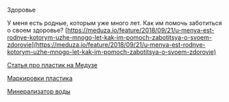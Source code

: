 Здоровье

У меня есть родные, которым уже много лет. Как им помочь заботиться о своем здоровье? [https://meduza.io/feature/2018/09/21/u-menya-est-rodnye-kotorym-uzhe-mnogo-let-kak-im-pomoch-zabotitsya-o-svoem-zdorovie](https://meduza.io/feature/2018/09/21/u-menya-est-rodnye-kotorym-uzhe-mnogo-let-kak-im-pomoch-zabotitsya-o-svoem-zdorovie)

[Статья про пластик на Медузе](https://meduza.io/feature/2019/06/20/naskolko-vreden-plastik-nuzhno-li-ot-nego-otkazatsya-i-kuda-ego-sdat)

[Маркировки пластика](https://www.sibur.ru/upload/iblock/54f/54fa1e558a8e65febce81bbf7116ec99.pdf)

[Минерализатор воды](https://www.barrier.ru/product/smennye-kartridzhi-dlya-filtrov/pod-mojku/osmos/komplekt-mineralizatora-ro/)

